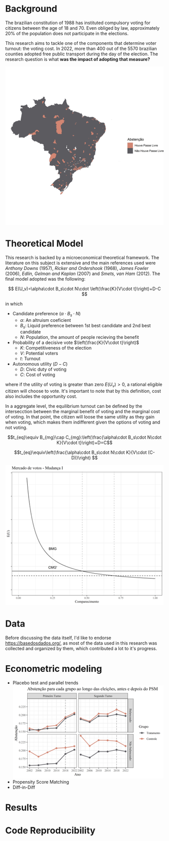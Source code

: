 # Background
The brazilian constitution of 1988 has instituted compulsory voting for citizens between the age of 18 and 70. Even obliged by law, approximately 20% of the population does not participate in the elections. 

This research aims to tackle one of the components that determine voter turnout: the voting cost. In 2022, more than 400 out of the 5570 brazilian counties adopted free public transport during the day of the election. The research question is what **was the impact of adopting that measure?**

![Screenshot](output/map_tratamento.png)

# Theoretical Model
This research is backed by a microeconomical theoretical framework. The literature on this subject is extensive and the main references used were *Anthony Downs* (1957), *Ricker and Ordershook* (1968), *James Fowler* (2006), *Edlin, Gelman and Kaplan* (2007) and *Smets, van Ham* (2012). The final model adopted was the following:

$$ E(U_v)=\alpha\cdot B_s\cdot N\cdot \left(\frac{K}{V\cdot t}\right)+D-C $$ 

in which

- Candidate preference $(\alpha\cdot B_s\cdot N)$
    - $\alpha:$ An altruism coeficient
    - $B_s:$ Liquid preference between 1st best candidate and 2nd best candidate
    - $N:$ Population, the amount of people recieving the benefit
- Probability of a decisive vote $\left(\frac{K}{V\cdot t}\right)$
    - $K:$ Competitiveness of the election
    - $V:$ Potential voters 
    - $t:$ Turnout
- Autonomous utility $(D-C)$
    - $D:$ Civic duty of voting
    - $C:$ Cost of voting

where if the utility of voting is greater than zero $E(U_v) > 0$, a rational eligible citizen will choose to vote. It's important to note that by this definition, cost also includes the opportunity cost.

In a aggregate level, the equilibrium turnout can be defined by the intersecction between the marginal benefit of voting and the marginal cost of voting. In that point, the citizen will loose the same utility as they gain when voting, which makes them indifferent given the options of voting and not voting.

$$t_{eq}\equiv B_{mg}\cap C_{mg}:\left(\frac{\alpha\cdot B_s\cdot N\cdot K}{V\cdot t}\right)+D=C$$

$$t_{eq}\equiv\left(\frac{\alpha\cdot B_s\cdot N\cdot K}{V\cdot (C-D)}\right) $$

![Screenshot](output/mercado_votos_I.png)

# Data
Before discussing the data itself, I'd like to endorse https://basedosdados.org/, as most of the data used in this research was collected and organized by them, which contributed a lot to it's progress. 

# Econometric modeling
- Placebo test and parallel trends
![Screenshot](output/tendencias.png)
- Propensity Score Matching
- Diff-in-Diff

# Results

# Code Reproducibility 
